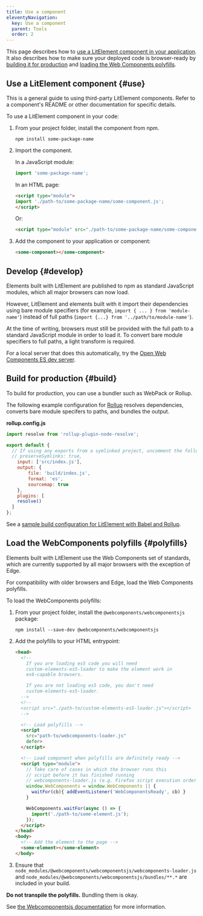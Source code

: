 ```yaml
---
title: Use a component
eleventyNavigation:
  key: Use a component
  parent: Tools
  order: 2
---
```


This page describes how to [use a LitElement component in your application](#use). It also describes how to make sure your deployed code is browser-ready by [building it for production](#build) and [loading the Web Components polyfills](#polyfills).

## Use a LitElement component {#use}

This is a general guide to using third-party LitElement components. Refer to a component's README or other documentation for specific details.

To use a LitElement component in your code:

1.  From your project folder, install the component from npm.

    ```
    npm install some-package-name
    ```

2.  Import the component.

    In a JavaScript module:

    ```js
    import 'some-package-name';
    ```

    In an HTML page:

    ```html
    <script type="module">
    import './path-to/some-package-name/some-component.js';
    </script>
    ```

    Or:

    ```html
    <script type="module" src="./path-to/some-package-name/some-component.js"></script>
    ```

3.  Add the component to your application or component:

    ```html
    <some-component></some-component>
    ```

## Develop {#develop}

Elements built with LitElement are published to npm as standard JavaScript modules, which all major browsers can now load.

However, LitElement and elements built with it import their dependencies using bare module specifiers (for example, `import { ... } from 'module-name'`) instead of full paths (`import {...} from '../path/to/module-name'`).

At the time of writing, browsers must still be provided with the full path to a standard JavaScript module in order to load it. To convert bare module specifiers to full paths, a light transform is required.

For a local server that does this automatically, try the <a href="https://www.npmjs.com/package/es-dev-server" target="_blank" rel="noopener">Open Web Components ES dev server</a>.

## Build for production {#build}

To build for production, you can use a bundler such as WebPack or Rollup.

The following example configuration for <a href="https://rollupjs.org/guide/en" target="_blank" rel="noopener">Rollup</a> resolves dependencies, converts bare module specifers to paths, and bundles the output.

**rollup.config.js**

```js
import resolve from 'rollup-plugin-node-resolve';

export default {
  // If using any exports from a symlinked project, uncomment the following:
  // preserveSymlinks: true,
	input: ['src/index.js'],
	output: {
		file: 'build/index.js',
		format: 'es',
		sourcemap: true
	},
	plugins: [
    resolve()
  ]
};
```

See a <a href="https://github.com/PolymerLabs/lit-element-build-rollup/blob/master/src/index.html" target="_blank" rel="noopener">sample build configuration for LitElement with Babel and Rollup</a>.

## Load the WebComponents polyfills {#polyfills}

Elements built with LitElement use the Web Components set of standards, which are currently supported by all major browsers with the exception of Edge.

For compatibility with older browsers and Edge, load the Web Components polyfills.

To load the WebComponents polyfills:

1.  From your project folder, install the `@webcomponents/webcomponentsjs` package:

    ```
    npm install --save-dev @webcomponents/webcomponentsjs
    ```

2.  Add the polyfills to your HTML entrypoint:

    ```html
    <head>
      <!--
        If you are loading es5 code you will need
        custom-elements-es5-loader to make the element work in
        es6-capable browsers.

        If you are not loading es5 code, you don't need
        custom-elements-es5-loader.
      -->
      <!--
      <script src="./path-to/custom-elements-es5-loader.js"></script>
      -->

      <!-- Load polyfills -->
      <script
        src="path-to/webcomponents-loader.js"
        defer>
      </script>

      <!-- Load component when polyfills are definitely ready -->
      <script type="module">
        // Take care of cases in which the browser runs this
        // script before it has finished running
        // webcomponents-loader.js (e.g. Firefox script execution order)
        window.WebComponents = window.WebComponents || {
          waitFor(cb){ addEventListener('WebComponentsReady', cb) }
        }

        WebComponents.waitFor(async () => {
          import('./path-to/some-element.js');
        });
      </script>
    </head>
    <body>
      <!-- Add the element to the page -->
      <some-element></some-element>
    </body>
    ```

3.  Ensure that `node_modules/@webcomponents/webcomponentsjs/webcomponents-loader.js` and `node_modules/@webcomponents/webcomponentsjs/bundles/**.*` are included in your build.

<div class="alert">

**Do not transpile the polyfills.** Bundling them is okay.

</div>

See <a href="https://github.com/webcomponents/webcomponentsjs" target="_blank" rel="noopener">the Webcomponentsjs documentation</a> for more information.
